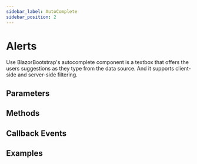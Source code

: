 ```yaml
---
sidebar_label: AutoComplete
sidebar_position: 2
---
```


# Alerts

Use BlazorBootstrap's autocomplete component is a textbox that offers the users suggestions as they type from the data source. And it supports client-side and server-side filtering.

## Parameters

## Methods

## Callback Events

## Examples